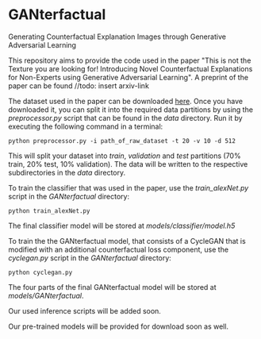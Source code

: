 # GANterfactual
Generating Counterfactual Explanation Images through Generative Adversarial Learning

This repository aims to provide the code used in the paper "This is not the Texture you are looking for! Introducing Novel Counterfactual Explanations for Non-Experts using Generative Adversarial Learning". A preprint of the paper can be found //todo: insert arxiv-link

The dataset used in the paper can be downloaded [here](https://www.kaggle.com/c/rsna-pneumonia-detection-challenge).
Once you have downloaded it, you can split it into the required data partitions by using the *preprocessor.py* script that can be found in the *data* directory.
Run it by executing the following command in a terminal:

`python preprocessor.py -i path_of_raw_dataset -t 20 -v 10 -d 512`

This will split your dataset into *train*, *validation* and *test* partitions (70% train, 20% test, 10% validation). The data will be written to the respective subdirectories in the *data* directory.

To train the classifier that was used in the paper, use the *train_alexNet.py* script in the *GANterfactual* directory:

`python train_alexNet.py`

The final classifier model will be stored at *models/classifier/model.h5*

To train the the GANterfactual model, that consists of a CycleGAN that is modified with an additional counterfactual loss component, use the *cyclegan.py* script in the *GANterfactual* directory:

`python cyclegan.py`

The four parts of the final GANterfactual model will be stored at *models/GANterfactual*.

Our used inference scripts will be added soon.

Our pre-trained models will be provided for download soon as well.
